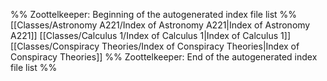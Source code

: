 %% Zoottelkeeper: Beginning of the autogenerated index file list  %%
 [[Classes/Astronomy A221/Index of Astronomy A221|Index of Astronomy A221]]
 [[Classes/Calculus 1/Index of Calculus 1|Index of Calculus 1]]
 [[Classes/Conspiracy Theories/Index of Conspiracy Theories|Index of Conspiracy Theories]]
%% Zoottelkeeper: End of the autogenerated index file list  %%
